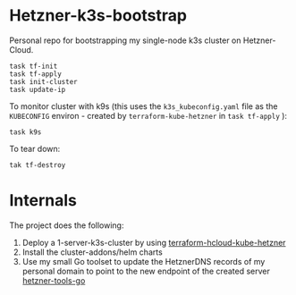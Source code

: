 # Hetzner-k3s-bootstrap

Personal repo for bootstrapping my single-node k3s cluster on Hetzner-Cloud.

```
task tf-init
task tf-apply
task init-cluster
task update-ip
```
To monitor cluster with k9s (this uses the `k3s_kubeconfig.yaml` file as the `KUBECONFIG` environ - created by `terraform-kube-hetzner` in `task tf-apply` ):
```
task k9s
```
To tear down:

```
tak tf-destroy
```

# Internals

The project does the following:

1. Deploy a 1-server-k3s-cluster by using [terraform-hcloud-kube-hetzner](https://github.com/kube-hetzner/terraform-hcloud-kube-hetzner)
1. Install the cluster-addons/helm charts
1. Use my small Go toolset to update the HetznerDNS records of my personal domain to point to the new endpoint of the created server [hetzner-tools-go](https://github.com/jdvgh/hetzner-tools-go)
